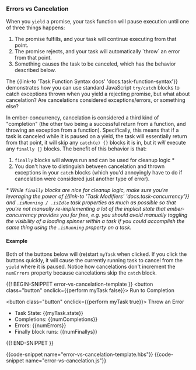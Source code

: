 <h3>Errors vs Cancelation</h3>

<p>
  When you <code>yield</code> a promise,
  your task function will pause execution until one of three things happens:
</p>

<ol>
  <li>The promise fulfills, and your task will continue executing from that point.</li>
  <li>The promise rejects, and your task will automatically `throw` an error from that point.</li>
  <li>Something causes the task to be canceled, which has the behavior described below.</li>
</ol>

<p>
  The {{link-to 'Task Function Syntax docs' 'docs.task-function-syntax'}}
  demonstrates how you can use standard JavaScript <code>try/catch</code> blocks
  to catch exceptions thrown when you yield a rejecting promise, but
  what about cancelation? Are cancelations considered exceptions/errors, or something else?
</p>

<p>
  In ember-concurrency, cancelation is considered a third kind of "completion"
  (the other two being a successful return from a function, and throwing an exception
  from a function).
  Specifically, this means that if a task is canceled while it is paused on a
  yield, the task will essentially return from that point,
  it will skip any <code>catch(e) {}</code> blocks it is in, but it <em>will</em>
  execute any <code>finally {}</code> blocks. The benefit of this behavior is that:
</p>

<ol>
  <li><code>finally</code> blocks will always run and can be used for cleanup logic *</li>
  <li>
    You don't have to distinguish between cancelation and thrown exceptions
    in your <code>catch</code> blocks (which you'd annoyingly have to do
    if cancelation were considered just another type of error).
  </li>
</ol>

<p>
  <em>
    * While <code>finally</code> blocks are nice for cleanup logic, make
    sure you're leveraging the power of
    {{link-to 'Task Modifiers' 'docs.task-concurrency'}} and <code>.isRunning / .isIdle</code>
    task properties as much as possible so that you're not manually re-implementing
    a lot of the implicit state that ember-concurrency provides you for free, e.g.
    you should avoid manually toggling the visibility of a loading spinner within
    a task if you could accomplish the same thing using the <code>.isRunning</code>
    property on a task.
  </em>
</p>

<h4>Example</h4>

<p>
  Both of the buttons below will (re)start <code>myTask</code> when clicked.
  If you click the buttons quickly, it will cause the currently running task
  to cancel from the <code>yield</code> where it is paused. Notice how
  cancelations don't increment the <code>numErrors</code> property because
  cancelations skip the <code>catch</code> block.
</p>

{{! BEGIN-SNIPPET error-vs-cancelation-template }}
<button class="button" onclick={{perform myTask false}}>
  Run to Completion
</button>

<button class="button" onclick={{perform myTask true}}>
  Throw an Error
</button>

<ul>
  <li>Task State: {{myTask.state}}</li>
  <li>Completions: {{numCompletions}}</li>
  <li>Errors: {{numErrors}}</li>
  <li>Finally block runs: {{numFinallys}}</li>
</ul>

{{! END-SNIPPET }}

{{code-snippet name="error-vs-cancelation-template.hbs"}}
{{code-snippet name="error-vs-cancelation.js"}}

